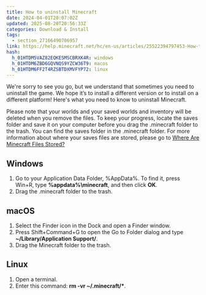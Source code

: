 ```yaml
---
title: How to uninstall Minecraft
date: 2024-04-01T20:07:02Z
updated: 2025-08-20T20:56:33Z
categories: Download & Install
tags:
  - section_27166490706957
link: https://help.minecraft.net/hc/en-us/articles/25522394797453-How-to-uninstall-Minecraft
hash:
  h_01HTDM5VAZ82EQKESMSCBRXK4R: windows
  h_01HTDM6ZBD6GQVNQS9YZCW36T9: macos
  h_01HTDM6FF2T4RZSBTDXMVFYP72: linux
---
```


We're sorry to see you go, but we understand that sometimes you need to uninstall the game. We hope it’s to install a different version or to install on a different platform! Here's what you need to know to uninstall Minecraft.

Please note that your worlds and your saved worlds and inventory will be deleted when you remove the files. To keep your progress, locate the saves folder and save it on your computer before you drag the .minecraft folder to the trash. You can find the saves folder in the .minecraft folder. For more information about where your saves files are stored, please go to [Where Are Minecraft Files Stored?](../Backup-Restore/Locating-Minecraft-Java-Edition-Files-for-Backup-or-Transfer.md#h_01FGA90Z06DE00GT8E81SWX9SE)

## Windows

1.  Go to your Application Data Folder, %AppData%. To find it, press Win+R, type **%appdata%\\minecraft**, and then click **OK**.
2.  Drag the .minecraft folder to the trash.

## macOS

1.  Select the Finder icon in the Dock and open a Finder window.
2.  Press Shift+Command+G to open the Go to Folder dialog and type **~/Library/Application Support/**.
3.  Drag the Minecraft folder to the trash.

## Linux

1.  Open a terminal.
2.  Enter this command: **rm -vr ~/.minecraft/\***.
